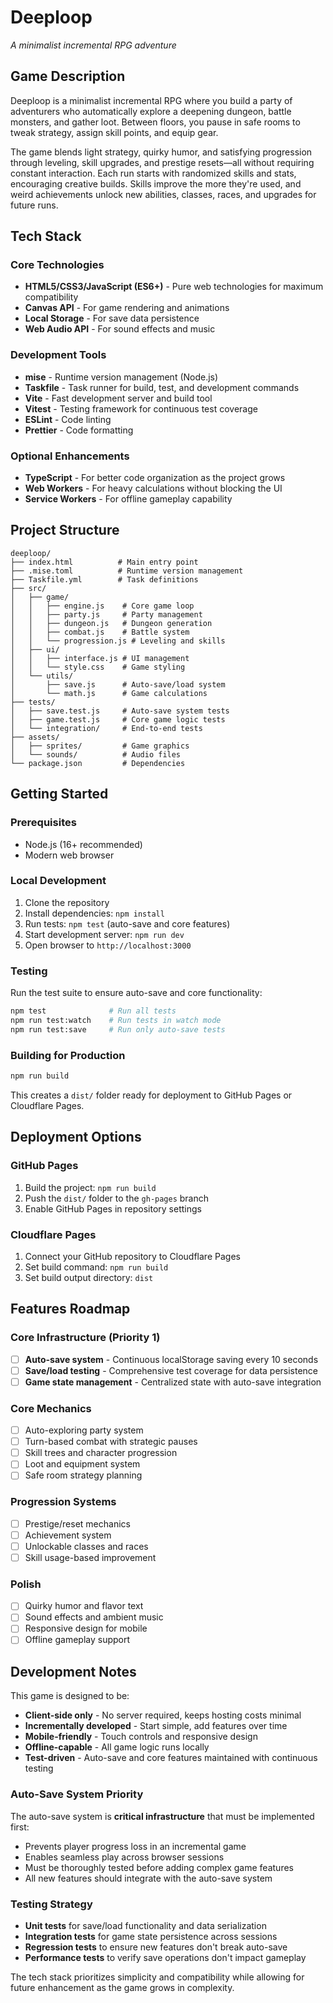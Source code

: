 # Deeploop
*A minimalist incremental RPG adventure*

## Game Description

Deeploop is a minimalist incremental RPG where you build a party of adventurers who automatically explore a deepening dungeon, battle monsters, and gather loot. Between floors, you pause in safe rooms to tweak strategy, assign skill points, and equip gear. 

The game blends light strategy, quirky humor, and satisfying progression through leveling, skill upgrades, and prestige resets—all without requiring constant interaction. Each run starts with randomized skills and stats, encouraging creative builds. Skills improve the more they're used, and weird achievements unlock new abilities, classes, races, and upgrades for future runs.

## Tech Stack

### Core Technologies
- **HTML5/CSS3/JavaScript (ES6+)** - Pure web technologies for maximum compatibility
- **Canvas API** - For game rendering and animations
- **Local Storage** - For save data persistence
- **Web Audio API** - For sound effects and music

### Development Tools
- **mise** - Runtime version management (Node.js)
- **Taskfile** - Task runner for build, test, and development commands
- **Vite** - Fast development server and build tool
- **Vitest** - Testing framework for continuous test coverage
- **ESLint** - Code linting
- **Prettier** - Code formatting

### Optional Enhancements
- **TypeScript** - For better code organization as the project grows
- **Web Workers** - For heavy calculations without blocking the UI
- **Service Workers** - For offline gameplay capability

## Project Structure
```
deeploop/
├── index.html          # Main entry point
├── .mise.toml          # Runtime version management
├── Taskfile.yml        # Task definitions
├── src/
│   ├── game/
│   │   ├── engine.js    # Core game loop
│   │   ├── party.js     # Party management
│   │   ├── dungeon.js   # Dungeon generation
│   │   ├── combat.js    # Battle system
│   │   └── progression.js # Leveling and skills
│   ├── ui/
│   │   ├── interface.js # UI management
│   │   └── style.css    # Game styling
│   └── utils/
│       ├── save.js      # Auto-save/load system
│       └── math.js      # Game calculations
├── tests/
│   ├── save.test.js     # Auto-save system tests
│   ├── game.test.js     # Core game logic tests
│   └── integration/     # End-to-end tests
├── assets/
│   ├── sprites/         # Game graphics
│   └── sounds/          # Audio files
└── package.json         # Dependencies
```

## Getting Started

### Prerequisites
- Node.js (16+ recommended)
- Modern web browser

### Local Development
1. Clone the repository
2. Install dependencies: `npm install`
3. Run tests: `npm test` (auto-save and core features)
4. Start development server: `npm run dev`
5. Open browser to `http://localhost:3000`

### Testing
Run the test suite to ensure auto-save and core functionality:
```bash
npm test              # Run all tests
npm run test:watch    # Run tests in watch mode
npm run test:save     # Run only auto-save tests
```

### Building for Production
```bash
npm run build
```
This creates a `dist/` folder ready for deployment to GitHub Pages or Cloudflare Pages.

## Deployment Options

### GitHub Pages
1. Build the project: `npm run build`
2. Push the `dist/` folder to the `gh-pages` branch
3. Enable GitHub Pages in repository settings

### Cloudflare Pages
1. Connect your GitHub repository to Cloudflare Pages
2. Set build command: `npm run build`
3. Set build output directory: `dist`

## Features Roadmap

### Core Infrastructure (Priority 1)
- [ ] **Auto-save system** - Continuous localStorage saving every 10 seconds
- [ ] **Save/load testing** - Comprehensive test coverage for data persistence
- [ ] **Game state management** - Centralized state with auto-save integration

### Core Mechanics
- [ ] Auto-exploring party system
- [ ] Turn-based combat with strategic pauses
- [ ] Skill trees and character progression
- [ ] Loot and equipment system
- [ ] Safe room strategy planning

### Progression Systems
- [ ] Prestige/reset mechanics
- [ ] Achievement system
- [ ] Unlockable classes and races
- [ ] Skill usage-based improvement

### Polish
- [ ] Quirky humor and flavor text
- [ ] Sound effects and ambient music
- [ ] Responsive design for mobile
- [ ] Offline gameplay support

## Development Notes

This game is designed to be:
- **Client-side only** - No server required, keeps hosting costs minimal
- **Incrementally developed** - Start simple, add features over time
- **Mobile-friendly** - Touch controls and responsive design
- **Offline-capable** - All game logic runs locally
- **Test-driven** - Auto-save and core features maintained with continuous testing

### Auto-Save System Priority
The auto-save system is **critical infrastructure** that must be implemented first:
- Prevents player progress loss in an incremental game
- Enables seamless play across browser sessions
- Must be thoroughly tested before adding complex game features
- All new features should integrate with the auto-save system

### Testing Strategy
- **Unit tests** for save/load functionality and data serialization
- **Integration tests** for game state persistence across sessions
- **Regression tests** to ensure new features don't break auto-save
- **Performance tests** to verify save operations don't impact gameplay

The tech stack prioritizes simplicity and compatibility while allowing for future enhancement as the game grows in complexity.